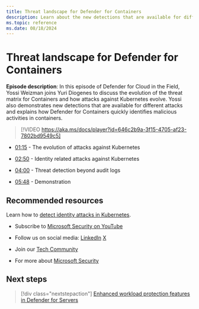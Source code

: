 ```yaml
---
title: Threat landscape for Defender for Containers
description: Learn about the new detections that are available for different attacks and how Defender for Containers can help to quickly identify malicious activities in containers.
ms.topic: reference
ms.date: 08/18/2024
---
```


# Threat landscape for Defender for Containers

**Episode description**: In this episode of Defender for Cloud in the Field, Yossi Weizman joins Yuri Diogenes to discuss the evolution of the threat matrix for Containers and how attacks against Kubernetes evolve. Yossi also demonstrates new detections that are available for different attacks and explains how Defender for Containers quickly identifies malicious activities in containers.

> [!VIDEO https://aka.ms/docs/player?id=646c2b9a-3f15-4705-af23-7802bd9549c5]

- [01:15](/shows/mdc-in-the-field/threat-landscape-containers#time=01m15s) - The evolution of attacks against Kubernetes

- [02:50](/shows/mdc-in-the-field/threat-landscape-containers#time=02m50s) - Identity related attacks against Kubernetes

- [04:00](/shows/mdc-in-the-field/threat-landscape-containers#time=04m00s) - Threat detection beyond audit logs

- [05:48](/shows/mdc-in-the-field/threat-landscape-containers#time=5m48s) - Demonstration

## Recommended resources
  
Learn how to [detect identity attacks in Kubernetes](https://techcommunity.microsoft.com/t5/microsoft-defender-for-cloud/detecting-identity-attacks-in-kubernetes/ba-p/3232340).

- Subscribe to [Microsoft Security on YouTube](https://www.youtube.com/playlist?list=PL3ZTgFEc7LysiX4PfHhdJPR7S8mGO14YS)

- Follow us on social media:
  [LinkedIn](https://www.linkedin.com/showcase/microsoft-security/posts/)
  [X](https://x.com/msftsecurity)

- Join our [Tech Community](https://aka.ms/SecurityTechCommunity)

- For more about [Microsoft Security](https://msft.it/6002T9HQY)

## Next steps

> [!div class="nextstepaction"]
> [Enhanced workload protection features in Defender for Servers](episode-twelve.md)
